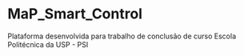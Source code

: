 # MaP_Smart_Control
Plataforma desenvolvida para trabalho de conclusão de curso Escola Politécnica da USP - PSI

